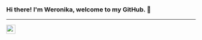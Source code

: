 ### Hi there! I'm Weronika, welcome to my GitHub. 👋

<hr />
<a href="https://www.linkedin.com/in/weronika-ko%C5%82odziej-449b8024a/">
  <img align="left" width="24px" src="https://cdn.jsdelivr.net/npm/simple-icons@v3/icons/linkedin.svg"  />
</a>



<!--
<br/>
<hr />
<div align="center">
  <a href="https://github.com/kolower">
  <img height="180em" src="https://github-readme-stats.vercel.app/api?username=kolower&show_icons=true&theme=gradient&include_all_commits=true&count_private=true"/>
  <img height="180em" src="https://github-readme-stats.vercel.app/api/top-langs/?username=kolower&layout=compact&langs_count=7&theme=gradient"/>
</div>
<a href="mailto:kolodziejweronika98@gmail.com">
  <img align="left" width="26px" src="https://cdn.jsdelivr.net/npm/simple-icons@v3/icons/gmail.svg" />
</a>




**kolower/kolower** is a ✨ _special_ ✨ repository because its `README.md` (this file) appears on your GitHub profile.

Here are some ideas to get you started:

- 🔭 I’m currently working on ...
- 🌱 I’m currently learning ...
- 👯 I’m looking to collaborate on ...
- 🤔 I’m looking for help with ...
- 💬 Ask me about ...
- 📫 How to reach me: ...
- 😄 Pronouns: ...
- ⚡ Fun fact: ...
-->
